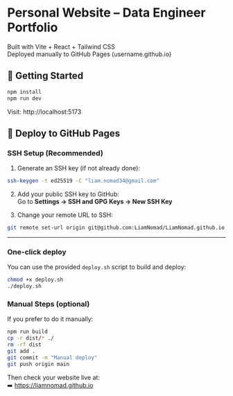 # Personal Website – Data Engineer Portfolio

Built with Vite + React + Tailwind CSS  
Deployed manually to GitHub Pages (username.github.io)

## 🚀 Getting Started

```bash
npm install
npm run dev
```

Visit: http://localhost:5173

## 🚀 Deploy to GitHub Pages

### SSH Setup (Recommended)

1. Generate an SSH key (if not already done):

```bash
ssh-keygen -t ed25519 -C "liam.nomad34@gmail.com"
```

2. Add your public SSH key to GitHub:  
Go to **Settings → SSH and GPG Keys → New SSH Key**

3. Change your remote URL to SSH:

```bash
git remote set-url origin git@github.com:LiamNomad/LiamNomad.github.io.git
```

---

### One-click deploy

You can use the provided `deploy.sh` script to build and deploy:

```bash
chmod +x deploy.sh
./deploy.sh
```

### Manual Steps (optional)

If you prefer to do it manually:
```bash
npm run build
cp -r dist/* ./
rm -rf dist
git add .
git commit -m "Manual deploy"
git push origin main
```

Then check your website live at:  
➡️ https://liamnomad.github.io
